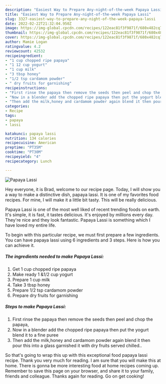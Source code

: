 ```yaml
---
description: "Easiest Way to Prepare Any-night-of-the-week Papaya Lassi"
title: "Easiest Way to Prepare Any-night-of-the-week Papaya Lassi"
slug: 3327-easiest-way-to-prepare-any-night-of-the-week-papaya-lassi
date: 2022-02-22T21:32:04.950Z
image: https://img-global.cpcdn.com/recipes/122eac81f3f9871f/680x482cq70/papaya-lassi-recipe-main-photo.jpg
thumbnail: https://img-global.cpcdn.com/recipes/122eac81f3f9871f/680x482cq70/papaya-lassi-recipe-main-photo.jpg
cover: https://img-global.cpcdn.com/recipes/122eac81f3f9871f/680x482cq70/papaya-lassi-recipe-main-photo.jpg
author: Mamie Logan
ratingvalue: 4.2
reviewcount: 42532
recipeingredient:
- "1 cup chopped ripe papaya"
- "1 12 cup yogurt"
- "1 cup milk"
- "3 tbsp honey"
- "1/2 tsp cardamom powder"
- " dry fruits for garnishing"
recipeinstructions:
- "First rinse the papaya then remove the seeds then peel and chop the papaya,"
- "Now in a blender add the chopped ripe papaya then put the yogurt blend it to a fine puree"
- "Then add the milk,honey and cardamom powder again blend it then pour this into a glass garnished it with dry fruits served chilled.."
categories:
- Recipe
tags:
- papaya
- lassi

katakunci: papaya lassi 
nutrition: 134 calories
recipecuisine: American
preptime: "PT35M"
cooktime: "PT30M"
recipeyield: "4"
recipecategory: Lunch

---
```



![Papaya Lassi](https://img-global.cpcdn.com/recipes/122eac81f3f9871f/680x482cq70/papaya-lassi-recipe-main-photo.jpg)

Hey everyone, it is Brad, welcome to our recipe page. Today, I will show you a way to make a distinctive dish, papaya lassi. It is one of my favorites food recipes. For mine, I will make it a little bit tasty. This will be really delicious.



Papaya Lassi is one of the most well liked of recent trending foods on earth. It's simple, it is fast, it tastes delicious. It's enjoyed by millions every day. They're nice and they look fantastic. Papaya Lassi is something which I have loved my entire life.


To begin with this particular recipe, we must first prepare a few ingredients. You can have papaya lassi using 6 ingredients and 3 steps. Here is how you can achieve it.

<!--inarticleads1-->

##### The ingredients needed to make Papaya Lassi:

1. Get 1 cup chopped ripe papaya
1. Make ready 1 &amp;1/2 cup yogurt
1. Prepare 1 cup milk
1. Take 3 tbsp honey
1. Prepare 1/2 tsp cardamom powder
1. Prepare  dry fruits for garnishing




<!--inarticleads2-->

##### Steps to make Papaya Lassi:

1. First rinse the papaya then remove the seeds then peel and chop the papaya,
1. Now in a blender add the chopped ripe papaya then put the yogurt blend it to a fine puree
1. Then add the milk,honey and cardamom powder again blend it then pour this into a glass garnished it with dry fruits served chilled..




So that's going to wrap this up with this exceptional food papaya lassi recipe. Thank you very much for reading. I am sure that you will make this at home. There is gonna be more interesting food at home recipes coming up. Remember to save this page on your browser, and share it to your family, friends and colleague. Thanks again for reading. Go on get cooking!
